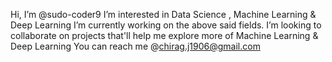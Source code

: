 Hi, I’m @sudo-coder9
I’m interested in Data Science , Machine Learning & Deep Learning 
I’m currently working on the above said fields. 
I’m looking to collaborate on projects that'll help me explore more of Machine Learning & Deep Learning
You can reach me @chirag.j1906@gmail.com

<!---
sudo-coder9/sudo-coder9 is a ✨ special ✨ repository because its `README.md` (this file) appears on your GitHub profile.
You can click the Preview link to take a look at your changes.
--->
